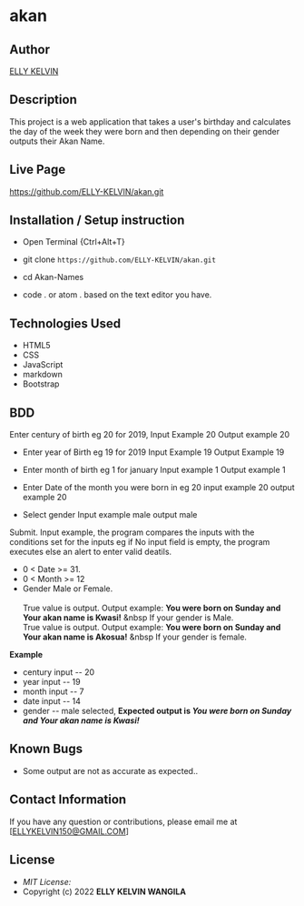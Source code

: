 # akan
## Author

[ELLY KELVIN](https://github.com/ELLY-KELVIN/akan.git)

## Description

This project is a web application that takes a user's birthday and calculates the day of the week they were born and then depending on their gender outputs their Akan Name. 
## Live Page 
https://github.com/ELLY-KELVIN/akan.git


## Installation / Setup instruction
* Open Terminal {Ctrl+Alt+T}

* git clone ```https://github.com/ELLY-KELVIN/akan.git```

* cd Akan-Names

* code . or atom . based on the text editor you have.

## Technologies Used

* HTML5
* CSS
* JavaScript
* markdown
* Bootstrap

## BDD
Enter century of birth eg 20 for 2019,
     Input Example 20
     Output example 20

* Enter year of Birth eg 19 for 2019
     Input Example 19
     Output Example 19

* Enter month of birth eg 1 for january 
    Input example 1
    Output example 1

* Enter Date of the month you were born in eg 20
    input example 20
    output example 20

* Select gender 
    Input example male
    output male

Submit.
Input example, the program compares the inputs with the conditions set for the inputs eg if No input field is empty, the program executes else an alert to enter valid deatils.
* 0 < Date >= 31.
* 0 < Month >= 12
* Gender Male or Female. <br/>  
True value is output. Output example: **You were born on Sunday and Your akan name is Kwasi!** &nbsp If your gender is Male.<br/>
True value is output. Output example: **You were born on Sunday and Your akan name is  Akosua!** &nbsp If your gender is female.  

**Example**
* century input -- 20
* year input   -- 19
* month input  -- 7
* date input -- 14
* gender -- male selected,
**Expected output is *You were born on Sunday and Your akan name is Kwasi!*** 

## Known Bugs
* Some output are not as accurate as expected..

## Contact Information 

If you have any question or contributions, please email me at [ELLYKELVIN150@GMAIL.COM]

## License
* *MIT License:*
* Copyright (c) 2022 **ELLY KELVIN WANGILA**
